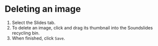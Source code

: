 # Deleting an image

1. Select the Slides tab.
2. To delete an image, click and drag its thumbnail into the Soundslides recycling bin.
3. When finished, click `Save`.

